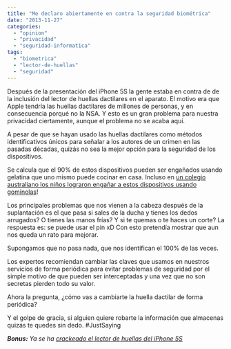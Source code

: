 ```yaml
---
title: "Me declaro abiertamente en contra la seguridad biométrica"
date: "2013-11-27"
categories: 
  - "opinion"
  - "privacidad"
  - "seguridad-informatica"
tags: 
  - "biometrica"
  - "lector-de-huellas"
  - "seguridad"
---
```


Después de la presentación del iPhone 5S la gente estaba en contra de de la inclusión del lector de huellas dactilares en el aparato. El motivo era que Apple tendría las huellas dactilares de millones de personas, y en consecuencia porqué no la NSA. Y esto es un gran problema para nuestra privacidad ciertamente, aunque el problema no se acaba aquí.

A pesar de que se hayan usado las huellas dactilares como métodos identificativos únicos para señalar a los autores de un crimen en las pasadas décadas, quizás no sea la mejor opción para la seguridad de los dispositivos.

Se calcula que el 90% de estos dispositivos pueden ser engañados usando gelatina que uno mismo puede cocinar en casa. Incluso en [un colegio australiano los niños lograron engañar a estos dispositivos usando gominolas](http://www.zdnet.com/sweet-bypass-for-student-finger-scanner-1339306878/)!

Los principales problemas que nos vienen a la cabeza después de la suplantación es el que pasa si sales de la ducha y tienes los dedos arrugados? O tienes las manos frías? Y si te quemas o te haces un corte? La respuesta es: se puede usar el pin xD Con esto pretendía mostrar que aun nos queda un rato para mejorar.

Supongamos que no pasa nada, que nos identifican el 100% de las veces.

Los expertos recomiendan cambiar las claves que usamos en nuestros servicios de forma periódica para evitar problemas de seguridad por el simple motivo de que pueden ser interceptadas y una vez que no son secretas pierden todo su valor.

Ahora la pregunta, ¿cómo vas a cambiarte la huella dactilar de forma periódica?

Y el golpe de gracia, si alguien quiere robarte la información que almacenas quizás te quedes sin dedo. #JustSaying

_**Bonus:** Ya se ha [crackeado el lector de huellas del iPhone 5S](http://www.theguardian.com/technology/2013/sep/22/apple-iphone-fingerprint-scanner-hacked)_
